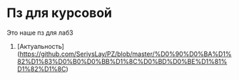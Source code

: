 # Пз для курсовой 
 Это наше пз для лаб3
 1. [Актуальность] (https://github.com/SeriysLay/PZ/blob/master/%D0%90%D0%BA%D1%82%D1%83%D0%B0%D0%BB%D1%8C%D0%BD%D0%BE%D1%81%D1%82%D1%8C)
